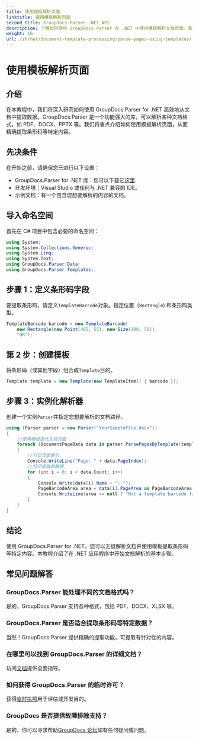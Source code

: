 ```yaml
---
title: 使用模板解析页面
linktitle: 使用模板解析页面
second_title: GroupDocs.Parser .NET API
description: 了解如何使用 GroupDocs.Parser 在 .NET 中使用模板解析文档页面。高效地为您的应用程序提取特定内容。
weight: 16
url: /zh/net/document-template-processing/parse-pages-using-templates/
---
```


# 使用模板解析页面

## 介绍
在本教程中，我们将深入研究如何使用 GroupDocs.Parser for .NET 高效地从文档中提取数据。GroupDocs.Parser 是一个功能强大的库，可以解析各种文档格式，如 PDF、DOCX、PPTX 等。我们将重点介绍如何使用模板解析页面，从而精确提取条形码等特定内容。
## 先决条件
在开始之前，请确保您已进行以下设置：
-  GroupDocs.Parser for .NET 库：您可以下载它[这里](https://releases.groupdocs.com/parser/net/).
- 开发环境：Visual Studio 或任何与 .NET 兼容的 IDE。
- 示例文档：有一个包含您想要解析的内容的文档。

## 导入命名空间
首先在 C# 项目中包含必要的命名空间：
```csharp
using System;
using System.Collections.Generic;
using System.Linq;
using System.Text;
using GroupDocs.Parser.Data;
using GroupDocs.Parser.Templates;
```
## 步骤 1：定义条形码字段
要提取条形码，请定义`TemplateBarcode`对象。指定位置（`Rectangle`) 和条形码类型。
```csharp
TemplateBarcode barcode = new TemplateBarcode(
    new Rectangle(new Point(405, 55), new Size(100, 50)),
    "QR");
```
## 第 2 步：创建模板
将条形码（或其他字段）组合成`Template`目的。
```csharp
Template template = new Template(new TemplateItem[] { barcode });
```
## 步骤 3：实例化解析器
创建一个实例`Parser`并指定您想要解析的文档路径。
```csharp
using (Parser parser = new Parser("YourSampleFile.docx"))
{
    //使用模板迭代文档页面
    foreach (DocumentPageData data in parser.ParsePagesByTemplate(template))
    {
        //打印页面索引
        Console.WriteLine("Page: " + data.PageIndex);
        //打印提取的数据
        for (int i = 0; i < data.Count; i++)
        {
            Console.Write(data[i].Name + ": ");
            PageBarcodeArea area = data[i].PageArea as PageBarcodeArea;
            Console.WriteLine(area == null ? "Not a template barcode field" : area.Value);
        }
    }
}
```

## 结论
使用 GroupDocs.Parser for .NET，您可以无缝解析文档并使用模板提取条形码等特定内容。本教程介绍了在 .NET 应用程序中开始文档解析的基本步骤。

## 常见问题解答
### GroupDocs.Parser 能处理不同的文档格式吗？
是的，GroupDocs.Parser 支持各种格式，包括 PDF、DOCX、XLSX 等。
### GroupDocs.Parser 是否适合提取条形码等特定数据？
当然！GroupDocs.Parser 提供精确的提取功能，可提取有针对性的内容。
### 在哪里可以找到 GroupDocs.Parser 的详细文档？
访问[文档](https://tutorials.groupdocs.com/parser/net/)提供全面指导。
### 如何获得 GroupDocs.Parser 的临时许可？
获得[临时执照](https://purchase.groupdocs.com/temporary-license/)用于评估或开发目的。
### GroupDocs 是否提供故障排除支持？
是的，你可以寻求帮助[GroupDocs 论坛](https://forum.groupdocs.com/c/parser/17)如有任何疑问或问题。